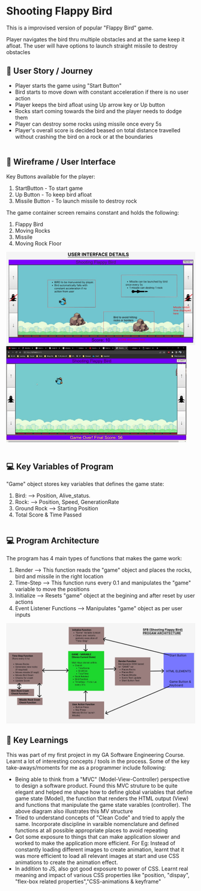 # Shooting Flappy Bird

This is a improvised version of popular "Flappy Bird" game.

Player navigates the bird thru multiple obstacles and at the same keep it afloat. The user will have options to launch straight missile to destroy obstacles

## 🌼 User Story / Journey

- Player starts the game using "Start Button"
- Bird starts to move down with constant acceleration if there is no user action
- Player keeps the bird afloat using Up arrow key or Up button
- Rocks start coming towards the bird and the player needs to dodge them
- Player can destroy some rocks using missile once every 5s
- Player's overall score is decided beased on total distance travelled without crashing the bird on a rock or at the boundaries
  <br></br>

## 🎨 Wireframe / User Interface

Key Buttons available for the player:

1. StartButton - To start game
2. Up Button - To keep bird afloat
3. Missile Button - To launch missile to destroy rock

The game container screen remains constant and holds the following:

1. Flappy Bird
2. Moving Rocks
3. Missile
4. Moving Rock Floor

![User Interface](/Report/SFB_User%20Interface.jpg)
![User Interface](/Report/UserInterface.gif)
<br></br>

## 💻 Key Variables of Program

"Game" object stores key variables that defines the game state:

1. Bird: --> Position, Alive_status.
2. Rock: --> Position, Speed, GenerationRate
3. Ground Rock --> Starting Position
4. Total Score & Time Passed
   <br></br>

## 💻 Program Architecture

The program has 4 main types of functions that makes the game work:

1. Render --> This function reads the "game" object and places the rocks, bird and missile in the right location
2. Time-Step --> This function runs every 0.1 and manipulates the "game" variable to move the positions
3. Initialize --> Resets "game" object at the begining and after reset by user actions
4. Event Listener Functions --> Manipulates "game" object as per user inputs

![Program Architecture](/Report/SFB_Program_Architecture.jpg)

## 🌼 Key Learnings

This was part of my first project in my GA Software Engineering Course. Learnt a lot of interesting concepts / tools in the process. Some of the key take-aways/moments for me as a programmer include following:

- Being able to think from a "MVC" (Model-View-Controller) perspective to design a software product. Found this MVC struture to be quite elegant and helped me shape how to define global variables that define game state (Model), the function that renders the HTML output (View) and functions that manipulate the game state varables (controller). The above diagram also illustrates this MV structure
- Tried to understand concepts of "Clean Code" and tried to apply the same. Incorporate discipline in varaible nomenclature and defined functions at all possible appropriate places to avoid repeating
- Got some exposure to things that can make application slower and worked to make the application more efficient. For Eg: Instead of constantly loading different images to create animation, learnt that it was more efficient to load all relevant images at start and use CSS animations to create the animation effect.
- In addition to JS, also got good exposure to power of CSS. Learnt real meaning and impact of various CSS properties like "position, "dispay", "flex-box related properties","CSS-animations & keyframe"
